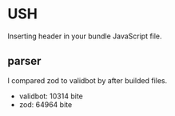 # USH

Inserting header in your bundle JavaScript file.

## parser

I compared zod to validbot by after builded files.

- validbot: 10314 bite
- zod: 64964 bite

